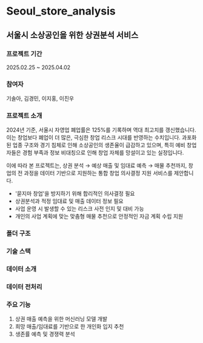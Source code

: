 # Seoul_store_analysis
## 서울시 소상공인을 위한 상권분석 서비스

### 프로젝트 기간
2025.02.25 ~ 2025.04.02

### 참여자
기솔아, 김경민, 이지홍, 이진우

### 프로젝트 소개 

2024년 기준, 서울시 자영업 폐업률은 125%를 기록하며 역대 최고치를 갱신했습니다. 이는 창업보다 폐업이 더 많은, 극심한 창업 리스크 시대를 반영하는 수치입니다.
과포화된 업종 구조와 경기 침체로 인해 소상공인의 생존율이 급감하고 있으며, 특히 예비 창업자들은 경험 부족과 정보 비대칭으로 인해 창업 자체를 망설이고 있는 실정입니다.

이에 따라 본 프로젝트는,
상권 분석 → 예상 매출 및 임대료 예측 → 매물 추천까지,
창업의 전 과정을 데이터 기반으로 지원하는 통합 창업 의사결정 지원 서비스를 제안합니다.

- '묻지마 창업'을 방지하기 위해 합리적인 의사결정 필요
- 상권분석과 적정 임대료 및 매출 데이터 정보 필요
- 사업 운영 시 발생할 수 있는 리스크 사전 인지 및 대비 가능
- 개인의 사업 계획에 맞는 맞춤형 매물 추천으로 안정적인 자금 계획 수립 지원

### 폴더 구조

### 기술 스택


### 데이터 소개

### 데이터 전처리


### 주요 기능

1) 상권 매출 예측을 위한 머신러닝 모델 개발
2) 희망 매출/임대료를 기반으로 한 개인화 입지 추천
3) 생존률 예측 및 경쟁력 분석
